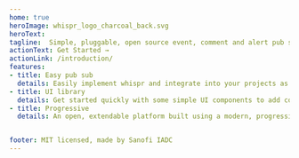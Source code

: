 ```yaml
---
home: true
heroImage: whispr_logo_charcoal_back.svg
heroText:
tagline:  Simple, pluggable, open source event, comment and alert pub sub microservice
actionText: Get Started →
actionLink: /introduction/
features:
- title: Easy pub sub
  details: Easily implement whispr and integrate into your projects as a pub sub solution for event type data.
- title: UI library
  details: Get started quickly with some simple UI components to add cool whispr integrations to your app, or build from them as samples.
- title: Progressive
  details: An open, extendable platform built using a modern, progressive tech stack using Nest.js, GraphQL.


footer: MIT licensed, made by Sanofi IADC
---
```

